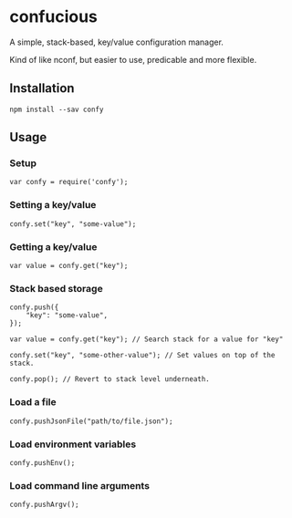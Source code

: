 # confucious

A simple, stack-based, key/value configuration manager. 

Kind of like nconf, but easier to use, predicable and more flexible.

## Installation

	npm install --sav confy

## Usage

### Setup

	var confy = require('confy');

### Setting a key/value

	confy.set("key", "some-value");

### Getting a key/value

	var value = confy.get("key");

### Stack based storage

	confy.push({
		"key": "some-value",
	});

	var value = confy.get("key"); // Search stack for a value for "key"

	confy.set("key", "some-other-value"); // Set values on top of the stack.

	confy.pop(); // Revert to stack level underneath.

### Load a file

	confy.pushJsonFile("path/to/file.json");

### Load environment variables

	confy.pushEnv();

### Load command line arguments

	confy.pushArgv();

	


